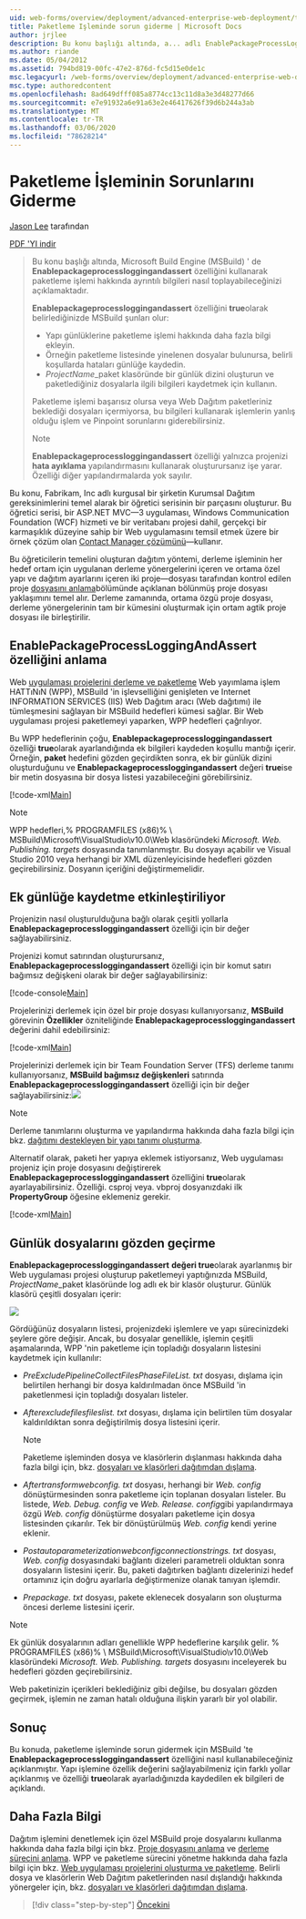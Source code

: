 ```yaml
---
uid: web-forms/overview/deployment/advanced-enterprise-web-deployment/troubleshooting-the-packaging-process
title: Paketleme Işleminde sorun giderme | Microsoft Docs
author: jrjlee
description: Bu konu başlığı altında, a... adlı EnablePackageProcessLoggingAndAssert özelliğini kullanarak paketleme işlemiyle ilgili ayrıntılı bilgileri nasıl toplayabileceğinizi açıklar.
ms.author: riande
ms.date: 05/04/2012
ms.assetid: 794bd819-00fc-47e2-876d-fc5d15e0de1c
msc.legacyurl: /web-forms/overview/deployment/advanced-enterprise-web-deployment/troubleshooting-the-packaging-process
msc.type: authoredcontent
ms.openlocfilehash: 8ad649dfff085a8774cc13c11d8a3e3d48277d66
ms.sourcegitcommit: e7e91932a6e91a63e2e46417626f39d6b244a3ab
ms.translationtype: MT
ms.contentlocale: tr-TR
ms.lasthandoff: 03/06/2020
ms.locfileid: "78628214"
---
```

# <a name="troubleshooting-the-packaging-process"></a>Paketleme İşleminin Sorunlarını Giderme

[Jason Lee](https://github.com/jrjlee) tarafından

[PDF 'YI indir](https://msdnshared.blob.core.windows.net/media/MSDNBlogsFS/prod.evol.blogs.msdn.com/CommunityServer.Blogs.Components.WeblogFiles/00/00/00/63/56/8130.DeployingWebAppsInEnterpriseScenarios.pdf)

> Bu konu başlığı altında, Microsoft Build Engine (MSBuild) ' de **Enablepackageprocessloggingandassert** özelliğini kullanarak paketleme işlemi hakkında ayrıntılı bilgileri nasıl toplayabileceğinizi açıklamaktadır.
> 
> **Enablepackageprocessloggingandassert** özelliğini **true**olarak belirlediğinizde MSBuild şunları olur:
> 
> - Yapı günlüklerine paketleme işlemi hakkında daha fazla bilgi ekleyin.
> - Örneğin paketleme listesinde yinelenen dosyalar bulunursa, belirli koşullarda hataları günlüğe kaydedin.
> - *ProjectName*\_paket klasöründe bir günlük dizini oluşturun ve paketlediğiniz dosyalarla ilgili bilgileri kaydetmek için kullanın.
> 
> Paketleme işlemi başarısız olursa veya Web Dağıtım paketleriniz beklediği dosyaları içermiyorsa, bu bilgileri kullanarak işlemlerin yanlış olduğu işlem ve Pinpoint sorunlarını giderebilirsiniz.
> 
> > [!NOTE]
> > **Enablepackageprocessloggingandassert** özelliği yalnızca projenizi **hata ayıklama** yapılandırmasını kullanarak oluşturursanız işe yarar. Özelliği diğer yapılandırmalarda yok sayılır.

Bu konu, Fabrikam, Inc adlı kurgusal bir şirketin Kurumsal Dağıtım gereksinimlerini temel alarak bir öğretici serisinin bir parçasını oluşturur. Bu öğretici serisi, bir ASP.NET MVC&#x2014;3 uygulaması, Windows Communication Foundation (WCF) hizmeti ve bir veritabanı projesi dahil, gerçekçi bir karmaşıklık düzeyine sahip bir Web uygulamasını temsil etmek üzere bir örnek çözüm olan [Contact Manager çözümünü](../web-deployment-in-the-enterprise/the-contact-manager-solution.md)&#x2014;kullanır.

Bu öğreticilerin temelini oluşturan dağıtım yöntemi, derleme işleminin her hedef ortam için uygulanan derleme yönergelerini içeren ve ortama özel yapı ve dağıtım ayarlarını içeren iki proje&#x2014;dosyası tarafından kontrol edilen proje [dosyasını anlama](../web-deployment-in-the-enterprise/understanding-the-project-file.md)bölümünde açıklanan bölünmüş proje dosyası yaklaşımını temel alır. Derleme zamanında, ortama özgü proje dosyası, derleme yönergelerinin tam bir kümesini oluşturmak için ortam agtik proje dosyası ile birleştirilir.

## <a name="understanding-the-enablepackageprocessloggingandassert-property"></a>EnablePackageProcessLoggingAndAssert özelliğini anlama

Web [uygulaması projelerini derleme ve paketleme](../web-deployment-in-the-enterprise/building-and-packaging-web-application-projects.md) Web yayımlama işlem HATTıNıN (WPP), MSBuild 'in işlevselliğini genişleten ve Internet INFORMATION SERVICES (IIS) Web Dağıtım aracı (Web dağıtımı) ile tümleşmesini sağlayan bir MSBuild hedefleri kümesi sağlar. Bir Web uygulaması projesi paketlemeyi yaparken, WPP hedefleri çağrılıyor.

Bu WPP hedeflerinin çoğu, **Enablepackageprocessloggingandassert** özelliği **true**olarak ayarlandığında ek bilgileri kaydeden koşullu mantığı içerir. Örneğin, **paket** hedefini gözden geçirdikten sonra, ek bir günlük dizini oluşturduğunu ve **Enablepackageprocessloggingandassert** değeri **true**ise bir metin dosyasına bir dosya listesi yazabileceğini görebilirsiniz.

[!code-xml[Main](troubleshooting-the-packaging-process/samples/sample1.xml)]

> [!NOTE]
> WPP hedefleri,% PROGRAMFILES (x86)% \ MSBuild\Microsoft\VisualStudio\v10.0\Web klasöründeki *Microsoft. Web. Publishing. targets* dosyasında tanımlanmıştır. Bu dosyayı açabilir ve Visual Studio 2010 veya herhangi bir XML düzenleyicisinde hedefleri gözden geçirebilirsiniz. Dosyanın içeriğini değiştirmemelidir.

## <a name="enabling-the-additional-logging"></a>Ek günlüğe kaydetme etkinleştiriliyor

Projenizin nasıl oluşturulduğuna bağlı olarak çeşitli yollarla **Enablepackageprocessloggingandassert** özelliği için bir değer sağlayabilirsiniz.

Projenizi komut satırından oluşturursanız, **Enablepackageprocessloggingandassert** özelliği için bir komut satırı bağımsız değişkeni olarak bir değer sağlayabilirsiniz:

[!code-console[Main](troubleshooting-the-packaging-process/samples/sample2.cmd)]

Projelerinizi derlemek için özel bir proje dosyası kullanıyorsanız, **MSBuild** görevinin **Özellikler** özniteliğinde **Enablepackageprocessloggingandassert** değerini dahil edebilirsiniz:

[!code-xml[Main](troubleshooting-the-packaging-process/samples/sample3.xml)]

Projelerinizi derlemek için bir Team Foundation Server (TFS) derleme tanımı kullanıyorsanız, **MSBuild bağımsız değişkenleri** satırında **Enablepackageprocessloggingandassert** özelliği için bir değer sağlayabilirsiniz:![](troubleshooting-the-packaging-process/_static/image1.png)

> [!NOTE]
> Derleme tanımlarını oluşturma ve yapılandırma hakkında daha fazla bilgi için bkz. [dağıtımı destekleyen bir yapı tanımı oluşturma](../configuring-team-foundation-server-for-web-deployment/creating-a-build-definition-that-supports-deployment.md).

Alternatif olarak, paketi her yapıya eklemek istiyorsanız, Web uygulaması projeniz için proje dosyasını değiştirerek **Enablepackageprocessloggingandassert** özelliğini **true**olarak ayarlayabilirsiniz. Özelliği. csproj veya. vbproj dosyanızdaki ilk **PropertyGroup** öğesine eklemeniz gerekir.

[!code-xml[Main](troubleshooting-the-packaging-process/samples/sample4.xml)]

## <a name="reviewing-the-log-files"></a>Günlük dosyalarını gözden geçirme

**Enablepackageprocessloggingandassert** **değeri true**olarak ayarlanmış bir Web uygulaması projesi oluşturup paketlemeyi yaptığınızda MSBuild, *ProjectName*\_paket klasöründe log adlı ek bir klasör oluşturur. Günlük klasörü çeşitli dosyaları içerir:

![](troubleshooting-the-packaging-process/_static/image2.png)

Gördüğünüz dosyaların listesi, projenizdeki işlemlere ve yapı sürecinizdeki şeylere göre değişir. Ancak, bu dosyalar genellikle, işlemin çeşitli aşamalarında, WPP 'nin paketleme için topladığı dosyaların listesini kaydetmek için kullanılır:

- *PreExcludePipelineCollectFilesPhaseFileList. txt* dosyası, dışlama için belirtilen herhangi bir dosya kaldırılmadan önce MSBuild 'in paketlenmesi için topladığı dosyaları listeler.
- *Afterexcludefilesfileslist. txt* dosyası, dışlama için belirtilen tüm dosyalar kaldırıldıktan sonra değiştirilmiş dosya listesini içerir.

    > [!NOTE]
    > Paketleme işleminden dosya ve klasörlerin dışlanması hakkında daha fazla bilgi için, bkz. [dosyaları ve klasörleri dağıtımdan dışlama](excluding-files-and-folders-from-deployment.md).
- *Aftertransformwebconfig. txt* dosyası, herhangi bir *Web. config* dönüştürmesinden sonra paketleme için toplanan dosyaları listeler. Bu listede, *Web. Debug. config* ve *Web. Release. config*gibi yapılandırmaya özgü *Web. config* dönüştürme dosyaları paketleme için dosya listesinden çıkarılır. Tek bir dönüştürülmüş *Web. config* kendi yerine eklenir.
- *Postautoparameterizationwebconfigconnectionstrings. txt* dosyası, *Web. config* dosyasındaki bağlantı dizeleri parametreli olduktan sonra dosyaların listesini içerir. Bu, paketi dağıtırken bağlantı dizelerinizi hedef ortamınız için doğru ayarlarla değiştirmenize olanak tanıyan işlemdir.
- *Prepackage. txt* dosyası, pakete eklenecek dosyaların son oluşturma öncesi derleme listesini içerir.

> [!NOTE]
> Ek günlük dosyalarının adları genellikle WPP hedeflerine karşılık gelir. % PROGRAMFILES (x86)% \ MSBuild\Microsoft\VisualStudio\v10.0\Web klasöründeki *Microsoft. Web. Publishing. targets* dosyasını inceleyerek bu hedefleri gözden geçirebilirsiniz.

Web paketinizin içerikleri beklediğiniz gibi değilse, bu dosyaları gözden geçirmek, işlemin ne zaman hatalı olduğuna ilişkin yararlı bir yol olabilir.

## <a name="conclusion"></a>Sonuç

Bu konuda, paketleme işleminde sorun gidermek için MSBuild 'te **Enablepackageprocessloggingandassert** özelliğini nasıl kullanabileceğiniz açıklanmıştır. Yapı işlemine özellik değerini sağlayabilmeniz için farklı yollar açıklanmış ve özelliği **true**olarak ayarladığınızda kaydedilen ek bilgileri de açıklandı.

## <a name="further-reading"></a>Daha Fazla Bilgi

Dağıtım işlemini denetlemek için özel MSBuild proje dosyalarını kullanma hakkında daha fazla bilgi için bkz. [Proje dosyasını anlama](../web-deployment-in-the-enterprise/understanding-the-project-file.md) ve [derleme sürecini anlama](../web-deployment-in-the-enterprise/understanding-the-build-process.md). WPP ve paketleme sürecini yönetme hakkında daha fazla bilgi için bkz. [Web uygulaması projelerini oluşturma ve paketleme](../web-deployment-in-the-enterprise/building-and-packaging-web-application-projects.md). Belirli dosya ve klasörlerin Web Dağıtım paketlerinden nasıl dışlandığı hakkında yönergeler için, bkz. [dosyaları ve klasörleri dağıtımdan dışlama](excluding-files-and-folders-from-deployment.md).

> [!div class="step-by-step"]
> [Öncekini](running-windows-powershell-scripts-from-msbuild-project-files.md)
